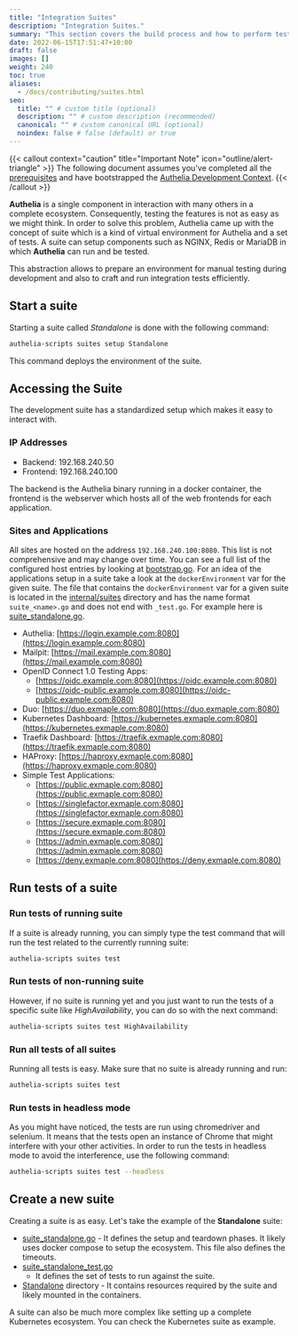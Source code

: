 ```yaml
---
title: "Integration Suites"
description: "Integration Suites."
summary: "This section covers the build process and how to perform tests in development."
date: 2022-06-15T17:51:47+10:00
draft: false
images: []
weight: 240
toc: true
aliases:
  - /docs/contributing/suites.html
seo:
  title: "" # custom title (optional)
  description: "" # custom description (recommended)
  canonical: "" # custom canonical URL (optional)
  noindex: false # false (default) or true
---
```


{{< callout context="caution" title="Important Note" icon="outline/alert-triangle" >}}
The following document assumes you've completed all the [prerequisites](environment.md#prerequisites) and have
bootstrapped the [Authelia Development Context](environment.md#context).
{{< /callout >}}

__Authelia__ is a single component in interaction with many others in a complete ecosystem. Consequently, testing the
features is not as easy as we might think. In order to solve this problem, Authelia came up with the concept of suite
which is a kind of virtual environment for Authelia and a set of tests. A suite can setup components such as NGINX,
Redis or MariaDB in which __Authelia__ can run and be tested.

This abstraction allows to prepare an environment for manual testing during development and also to craft and run
integration tests efficiently.

## Start a suite

Starting a suite called *Standalone* is done with the following command:

```bash
authelia-scripts suites setup Standalone
```

This command deploys the environment of the suite.

## Accessing the Suite

The development suite has a standardized setup which makes it easy to interact with.

### IP Addresses

- Backend: 192.168.240.50
- Frontend: 192.168.240.100

The backend is the Authelia binary running in a docker container, the frontend is the webserver which hosts all of the
web frontends for each application.

### Sites and Applications

All sites are hosted on the address `192.168.240.100:8080`. This list is not comprehensive and may change over time.
You can see a full list of the configured host entries by looking at
[bootstrap.go](https://github.com/authelia/authelia/blob/master/cmd/authelia-scripts/cmd/bootstrap.go). For an idea
of the applications setup in a suite take a look at the `dockerEnvironment` var for the given suite. The file that
contains the `dockerEnvironment` var for a given suite is located in the
[internal/suites](https://github.com/authelia/authelia/tree/master/internal/suites) directory and has the name format
`suite_<name>.go` and does not end with `_test.go`. For example here is
[suite_standalone.go](https://github.com/authelia/authelia/blob/master/internal/suites/suite_standalone.go).

- Authelia: [https://login.example.com:8080](https://login.example.com:8080)
- Mailpit: [https://mail.example.com:8080](https://mail.example.com:8080)
- OpenID Connect 1.0 Testing Apps:
  - [https://oidc.example.com:8080](https://oidc.example.com:8080)
  - [https://oidc-public.example.com:8080](https://oidc-public.example.com:8080)
- Duo: [https://duo.exmaple.com:8080](https://duo.exmaple.com:8080)
- Kubernetes Dashboard: [https://kubernetes.exmaple.com:8080](https://kubernetes.exmaple.com:8080)
- Traefik Dashboard: [https://traefik.exmaple.com:8080](https://traefik.exmaple.com:8080)
- HAProxy: [https://haproxy.exmaple.com:8080](https://haproxy.exmaple.com:8080)
- Simple Test Applications:
  - [https://public.exmaple.com:8080](https://public.exmaple.com:8080)
  - [https://singlefactor.exmaple.com:8080](https://singlefactor.exmaple.com:8080)
  - [https://secure.exmaple.com:8080](https://secure.exmaple.com:8080)
  - [https://admin.exmaple.com:8080](https://admin.exmaple.com:8080)
  - [https://deny.exmaple.com:8080](https://deny.exmaple.com:8080)

## Run tests of a suite

### Run tests of running suite

If a suite is already running, you can simply type the test command that will run the test related to the currently
running suite:

```bash
authelia-scripts suites test
```

### Run tests of non-running suite

However, if no suite is running yet and you just want to run the tests of a specific suite like *HighAvailability*, you
can do so with the next command:

```bash
authelia-scripts suites test HighAvailability
```

### Run all tests of all suites

Running all tests is easy. Make sure that no suite is already running and run:

```bash
authelia-scripts suites test
```

### Run tests in headless mode

As you might have noticed, the tests are run using chromedriver and selenium. It means that the tests open an instance
of Chrome that might interfere with your other activities. In order to run the tests in headless mode to avoid the
interference, use the following command:

```bash
authelia-scripts suites test --headless
```

## Create a new suite

Creating a suite is as easy. Let's take the example of the __Standalone__ suite:

* [suite_standalone.go](https://github.com/authelia/authelia/blob/master/internal/suites/suite_standalone.go) - It
  defines the setup and teardown phases. It likely uses docker compose to setup the ecosystem. This file also defines
  the timeouts.
* [suite_standalone_test.go](https://github.com/authelia/authelia/blob/master/internal/suites/suite_standalone_test.go)
  - It defines the set of tests to run against the suite.
* [Standalone](https://github.com/authelia/authelia/tree/master/internal/suites/Standalone) directory - It contains
  resources required by the suite and likely mounted in the containers.

A suite can also be much more complex like setting up a complete Kubernetes ecosystem. You can check the Kubernetes
suite as example.
